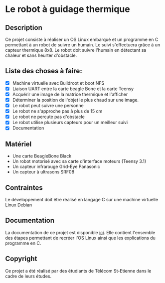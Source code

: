 # Le robot à guidage thermique
## Description
Ce projet consiste à réaliser un OS Linux embarqué et un programme en C permettant à un robot de suivre un humain.
Le suivi s'effectuera grâce à un capteur thermique 8x8. Le robot doit suivre l'humain en détectant sa chaleur et sans heurter d'obstacle.

## Liste des choses à faire:
  - [x] Machine virtuelle avec Buildroot et boot NFS
  - [x] Liaison UART entre la carte beagle Bone et la carte Teensy
  - [x] Acquérir une image de la matrice thermique et l'afficher
  - [x] Déterminer la position de l'objet le plus chaud sur une image.
  - [x] Le robot peut suivre une personne
  - [x] Le robot ne s'approche pas à plus de 15 cm
  - [x] Le robot ne percute pas d'obstacle
  - [x] Le robot utilise plusieurs capteurs pour un meilleur suivi
  - [x] Documentation
  
  ## Matériel
   * Une carte BeagleBone Black
   * Un robot motorisé avec sa carte d'interface moteurs (Teensy 3.1)
   * Un capteur infrarouge Grid-Eye Panasonic
   * Un capteur à ultrasons SRF08
  
  ## Contraintes
  Le développement doit être réalisé en langage C sur une machine virtuelle Linux Debian
  
## Documentation
La documentation de ce projet est disponible [ici](documentation/README.md).
Elle contient l'ensemble des étapes permettant de recréer l'OS Linux ainsi que les explications du programme en C.

## Copyright
Ce projet a été réalisé par des étudiants de Télécom St-Etienne dans le cadre de leurs études.
